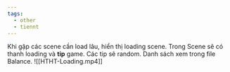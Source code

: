 ```yaml
---
tags:
  - other
  - tiennt
---
```

Khi gặp các scene cần load lâu, hiển thị loading scene.
Trong Scene sẽ có thanh loading và **tip** game.
Các tip sẽ random. Danh sách xem trong file Balance.
![[HTHT-Loading.mp4]]